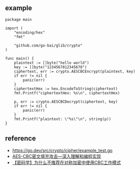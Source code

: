 ## example

```golang
package main

import (
	"encoding/hex"
	"fmt"

	"github.com/go-bai/glib/crypto"
)

func main() {
	plaintext := []byte("hello world")
	key := []byte("1234567812345678")
	ciphertext, err := crypto.AESCBCEncrypt(plaintext, key)
	if err != nil {
		panic(err)
	}
	ciphertextHex := hex.EncodeToString(ciphertext)
	fmt.Printf("ciphertextHex: %s\n", ciphertextHex)

	p, err := crypto.AESCBCDecrypt(ciphertext, key)
	if err != nil {
		panic(err)
	}
	fmt.Printf("plaintext: \"%s\"\n", string(p))
}
```

## reference

- https://go.dev/src/crypto/cipher/example_test.go
- [AES-CBC密文填充攻击—深入理解和编程实现](https://www.packetmania.net/2020/12/01/AES-CBC-PaddingOracleAttack/)
- [【密码学】为什么不推荐在对称加密中使用CBC工作模式](https://cloud.tencent.com/developer/article/2290733)